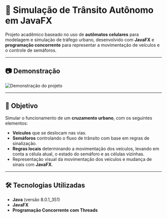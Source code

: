 # 🚦 Simulação de Trânsito Autônomo em JavaFX

Projeto acadêmico baseado no uso de **autômatos celulares** para modelagem e simulação de tráfego urbano, desenvolvido com **JavaFX** e **programação concorrente** para representar a movimentação de veículos e o controle de semáforos.

---

## 📷 Demonstração

![Demonstração do projeto](https://user-images.githubusercontent.com/your-screenshot-url-aqui)

---

## 🎯 Objetivo

Simular o funcionamento de um **cruzamento urbano**, com os seguintes elementos:

- **Veículos** que se deslocam nas vias.
- **Semáforos** controlando o fluxo de trânsito com base em regras de sinalização.
- **Regras locais** determinando a movimentação dos veículos, levando em conta a célula atual, o estado do semáforo e as células vizinhas.
- Representação visual da movimentação dos veículos e mudança de sinais com **JavaFX**.

---

## 🛠️ Tecnologias Utilizadas

- **Java** (versão 8.0.1_351)  
- **JavaFX**  
- **Programação Concorrente com Threads**

